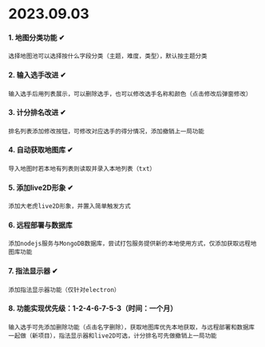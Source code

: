 # 2023.09.03

#### 1. 地图分类功能 ✔

    选择地图池可以选择按什么字段分类（主题，难度，类型），默认按主题分类

#### 2. 输入选手改进 ✔

    输入选手后用列表展示，可以删除选手，也可以修改选手名称和颜色（点击修改后弹窗修改）

#### 3. 计分排名改进 ✔

    排名列表添加修改按钮，可修改对应选手的得分情况，添加撤销上一局功能

#### 4. 自动获取地图库 ✔

    导入地图时若本地有列表则读取并录入本地列表（txt）

#### 5. 添加live2D形象 ✔

    添加大老虎live2D形象，并置入简单触发方式

#### 6. 远程部署与数据库

    添加nodejs服务与MongoDB数据库，尝试打包服务提供新的本地使用方式，仅添加获取远程地图库功能

#### 7. 指法显示器 ✔

    添加指法显示器功能（仅针对electron）

#### 8. 功能实现优先级：1-2-4-6-7-5-3（时间：一个月）

    输入选手可先添加删除功能（点击名字删除），获取地图库优先本地获取，与远程部署和数据库一起做（新项目），指法显示器和live2D可选，计分排名可先做撤销上一局功能